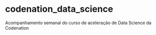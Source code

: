 # codenation_data_science
Acompanhamento semanal do curso de aceleração de Data Science da Codenation

